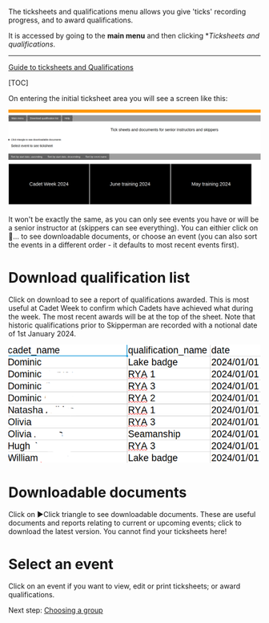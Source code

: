 The ticksheets and qualifications menu allows you give 'ticks' recording progress, and to award qualifications. 

It is accessed by going to the **main menu** and then clicking **Ticksheets and qualifications*.
___

[Guide to ticksheets and Qualifications](ticksheets_and_qualifications_guide.md)

[TOC]

On entering the initial ticksheet area you will see a screen like this:

![Ticksheets_SI_entry.png](/static/Ticksheets_SI_entry.png)

It won't be exactly the same, as you can only see events you have or will be a senior instructor at (skippers can see everything). You can eithier click on  &#17;... to see downloadable documents, or choose an event (you can also sort the events in a different order - it defaults to most recent events first).

# Download qualification list

Click on download to see a report of qualifications awarded. This is most useful at Cadet Week to confirm which Cadets have achieved what during the week. The most recent awards will be at the top of the sheet. Note that historic qualifications prior to Skipperman are recorded with a notional date of 1st January 2024.

![Ticksheets_qual_achieved.png](/static/Ticksheets_qual_achieved.png)

# Downloadable documents

Click on  ►Click triangle to see downloadable documents. These are useful documents and reports relating to current or upcoming events; click to download the latest version. You cannot find your ticksheets here!

# Select an event

Click on an event if you want to view, edit or print ticksheets; or award qualifications.

Next step: [Choosing a group](ticksheets_choose_group_SI_skipper_help.md)
